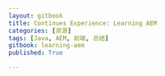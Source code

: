 ```yaml
---
layout: gitbook
title: Continues Experience: Learning AEM 
categories: [资源]
tags: [Java, AEM, 前端, 总结]
gitbook: learning-aem
published: True

---
```

